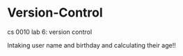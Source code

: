# Version-Control
cs 0010 lab 6: version control

Intaking user name and birthday and calculating their age!!
